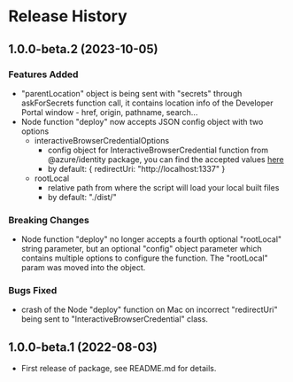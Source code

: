 # Release History

## 1.0.0-beta.2 (2023-10-05)

### Features Added

- "parentLocation" object is being sent with "secrets" through askForSecrets function call, it contains location info of the Developer Portal window - href, origin, pathname, search...
- Node function "deploy" now accepts JSON config object with two options
  - interactiveBrowserCredentialOptions
    - config object for InteractiveBrowserCredential function from @azure/identity package, you can find the accepted values [here](https://learn.microsoft.com/javascript/api/@azure/identity/interactivebrowsercredentialnodeoptions?view=azure-node-latest)
    - by default: { redirectUri: "http://localhost:1337" }
  - rootLocal
    - relative path from where the script will load your local built files
    - by default: "./dist/"

### Breaking Changes

- Node function "deploy" no longer accepts a fourth optional "rootLocal" string parameter, but an optional "config" object parameter which contains multiple options to configure the function. The "rootLocal" param was moved into the object.

### Bugs Fixed

- crash of the Node "deploy" function on Mac on incorrect "redirectUri" being sent to "InteractiveBrowserCredential" class.

## 1.0.0-beta.1 (2022-08-03)

- First release of package, see README.md for details.
